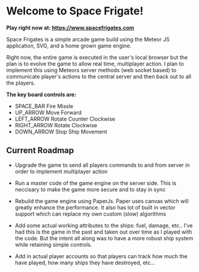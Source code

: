 # Welcome to Space Frigate!

**Play right now at: https://www.spacefrigates.com**

Space Frigates is a simple arcade game build using the Meteor JS application,
SVG, and a home grown game engine.

Right now, the entire game is executed in the user's local browser but the plan
is to evolve the game to allow real time, multiplayer action. I plan to
implement this using Meteors server methods (web socket based) to communicate
player's actions to the central server and then back out to all the players.

**The key board controls are:**

* SPACE_BAR   Fire Missle
* UP_ARROW    Move Forward
* LEFT_ARROW  Rotate Counter Clockwise
* RIGHT_ARROW Rotate Clockwise
* DOWN_ARROW  Stop Ship Movement

## Current Roadmap

- Upgrade the game to send all players commands to and from server in order to
implement multiplayer action

- Run a master code of the game engine on the server side. This is neccisary to
make the game more secure and to stay in sync

- Rebuild the game engine using PaperJs. Paper uses canvas which will greatly
enhance the performance. It also has lot of built in vector support which can
replace my own custom (slow) algorithms

- Add some actual working attributes to the ships: fuel, damage, etc.. I've had
this is the game in the past and taken out over time as I played with the code.
But the intent all along was to have a more robust ship system while retaining
simple controls.

- Add in actual player accounts so that players can track how much the have
played, how many ships they have destroyed, etc...
